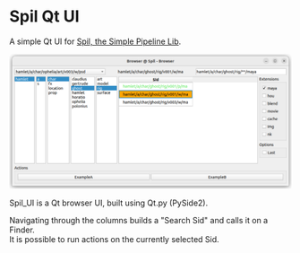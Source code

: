 # Spil Qt UI

A simple Qt UI for [Spil, the Simple Pipeline Lib](https://github.com/MichaelHaussmann/spil).

[![Spil Qt UI](docs/img/spil_ui.png)](https://github.com/MichaelHaussmann/spil_ui)

Spil_UI is a Qt browser UI, built using Qt.py (PySide2).  

Navigating through the columns builds a "Search Sid" and calls it on a Finder.  
It is possible to run actions on the currently selected Sid.  

